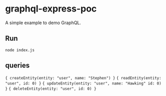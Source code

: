 # graphql-express-poc
A simple example to demo GraphQL.

## Run

`node index.js`

## queries

`{ createEntity(entity: "user", name: "Stephen") }`
`{ readEntity(entity: "user", id: 0) }`
`{ updateEntity(entity: "user", name: "Hawking" id: 0) }`
`{ deleteEntity(entity: "user", id: 0) }`

